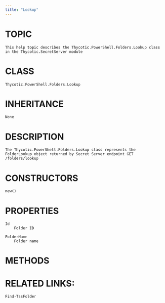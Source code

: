 ```yaml
---
title: "Lookup"
---
```


# TOPIC
    This help topic describes the Thycotic.PowerShell.Folders.Lookup class in the Thycotic.SecretServer module

# CLASS
    Thycotic.PowerShell.Folders.Lookup

# INHERITANCE
    None

# DESCRIPTION
    The Thycotic.PowerShell.Folders.Lookup class represents the FolderLookup object returned by Secret Server endpoint GET /folders/lookup

# CONSTRUCTORS
    new()

# PROPERTIES
    Id
        Folder ID

    FolderName
        Folder name

# METHODS

# RELATED LINKS:
    Find-TssFolder